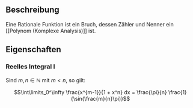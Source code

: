 ## Beschreibung
Eine Rationale Funktion ist ein Bruch, dessen Zähler und Nenner ein [[Polynom (Komplexe Analysis)]] ist.

## Eigenschaften
### Reelles Integral I
Sind $m ,n \in \mathbb{N}$ mit $m < n$, so gilt:

$$\int\limits_0^\infty \frac{x^{m-1}}{1 + x^n} dx = \frac{\pi}{n} \frac{1}{\sin(\frac{m}{n}\pi)}$$